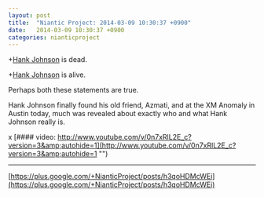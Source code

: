 ```yaml
---
layout: post
title:  "Niantic Project: 2014-03-09 10:30:37 +0900"
date:   2014-03-09 10:30:37 +0900
categories: nianticproject
---
```

+[Hank Johnson](https://plus.google.com/117792105926525258257 "") is dead.

+[Hank Johnson](https://plus.google.com/117792105926525258257 "") is alive.

Perhaps both these statements are true.

Hank Johnson finally found his old friend, Azmati, and at the XM Anomaly in Austin today, much was revealed about exactly who and what Hank Johnson really is.

x
[#### video: http://www.youtube.com/v/0n7xRlL2E_c?version=3&amp;autohide=1](http://www.youtube.com/v/0n7xRlL2E_c?version=3&amp;autohide=1 "")
- - -
[https://plus.google.com/+NianticProject/posts/h3qoHDMcWEi](https://plus.google.com/+NianticProject/posts/h3qoHDMcWEi)
